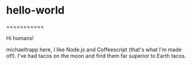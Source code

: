 # hello-world
===========

Hi humans!

michaeltrapp here, I like Node.js and Coffeescript (that's what I'm made of!).
I've had tacos on the moon and find them far superior to Earth tacos.
